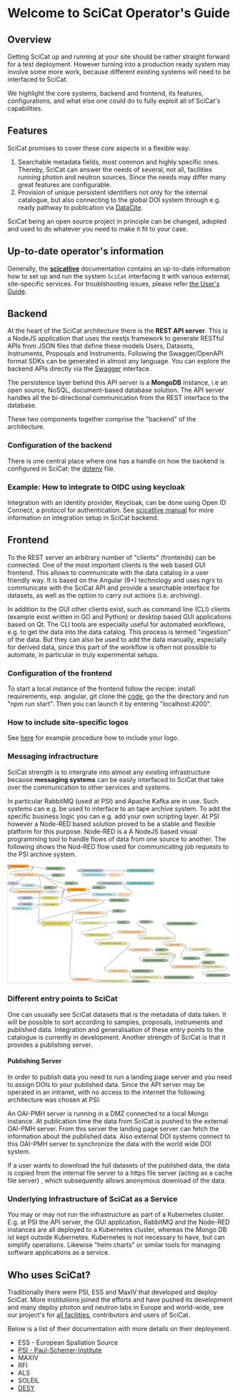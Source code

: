 # Welcome to SciCat Operator's Guide

## Overview

Getting SciCat up and running at your site should be rather straight forward for a test deployment. However turning into a production ready system may involve some more work, because different existing systems will need to be interfaced to SciCat.

We highlight the core systems, backend and frontend, its features, configurations, and what else one could do to fully exploit all of SciCat's capabilities.

## Features 

SciCat promises to cover these core aspects in a flexible way:

1. Searchable metadata fields, most common and highly specific ones. Thereby, SciCat can answer the needs of several, not all, facilities running photon and neutron sources. Since the needs may differ many great features are configurable.
2. Provision of unique persistent identifiers not only for the internal catalogue, but also connecting to the global DOI system through e.g. ready pathway to publication via [DataCite](https://datacite.org/). 

SciCat being an open source project in principle can be changed, adopted and used to do whatever you need to make it fit to your case.

## Up-to-date operator's information
Generally, the [**scicatlive**](https://www.scicatproject.org/scicatlive/latest/) documentation contains an up-to-date information how to set up and run the system ```SciCat``` interfacing it with various external, site-specific services. For troublshooting issues, please refer [the User's Guide](../troubleshoot/index.md).

## Backend
At the heart of the SciCat architecture there is the **REST API server**. This is a NodeJS application that uses the nestjs framework to generate RESTful APIs from JSON files that define these models Users, Datasets, Instruments, Proposals and Instruments. Following the Swagger/OpenAPI format SDKs can be generated in almost any language. You can explore the backend APIs directly via the [Swagger](../swagger/index.md) interface.

The persistence layer behind this API server is a **MongoDB** instance, i.e an open source, NoSQL, document-based database solution. The API server handles all the bi-directional communication from the REST interface to the database.

These two components together comprise the "backend" of the architecture.

### Configuration of the backend
There is one central place where one has a handle on how the backend is configured in SciCat: the [dotenv](../backendconfig/index.md) file.

### Example: How to integrate to OIDC using keycloak

Integration with an identity provider, Keycloak, can be done using Open ID Connect, a protocol for authentication.
See [scicatlive manual](https://www.scicatproject.org/scicatlive/latest/services/backend/services/keycloak/) for more information on integration setup in SciCat backend.

## Frontend

To the REST server an arbitrary number of "clients" (frontends) can be connected. One of the most important clients is the web based GUI frontend. This allows to communicate with the data catalog in a user friendly way. It is based on the Angular (9+) technology and uses ngrx to communicate with the SciCat API and provide a searchable interface for datasets, as well as the option to carry out actions (i.e. archiving).

In addition to the GUI other clients exist, such as command line (CLI) clients (example exist written in GO and Python) or desktop based GUI applications based on Qt. The CLI tools are especially useful for automated workflows, e.g. to get the data into the data catalog. This process is termed "ingestion" of the data. But they can also be used to add the data manually, especially for derived data, since this part of the workflow is often not possible to automate, in particular in truly experimental setups.

### Configuration of the frontend

To start a local instance of the frontend follow the recipe: install requirements, esp. angular, git clone the [code](https://github.com/SciCatProject/frontend), go the the directory and run "npm run start". Then you can launch it by entering "localhost:4200".

### How to include site-specific logos
See [here](https://github.com/SciCatProject/frontend/blob/master/SITE-LOGO-CONFIGURATION.md) for example procedure how to include your logo.

### Messaging infractructure

SciCat strength is to intergrate into almost any existing infrastructure because **messaging systems** can be easily interfaced to SciCat that take over the communication to other services and systems.

In particular RabbitMQ (used at PSI) and Apache Kafka are in use. Such systems can e.g. be used to interface to an tape archive system. To add the specific business logic you can e.g. add your own scripting layer. At PSI however a Node-RED based solution proved to be a stable and flexible platform for this purpose. Node-RED is a A NodeJS based visual programming tool to handle flows of data from one source to another. The following shows the Nod-RED flow used for communicating job requests to the PSI archive system.

![Node-RED](img/job-assembler.png)


### Different entry points to SciCat

One can ususally see SciCat datasets that is the metadata of data taken. It will be possible to sort according to samples, proposals, instruments and published data. Integration and generalisation of these entry points to the catalogue is currently in development. Another strength of SciCat is that it provides a publishing server.

#### Publishing Server

In order to publish data you need to run a landing page server and you need to assign DOIs to your published data. Since the API server may be operated in an intranet, with no access to the internet the following architecture was chosen at PSI:

An OAI-PMH server is running in a DMZ connected to a local Mongo instance. At publication time the data from SciCat is pushed to the external OAI-PMH server. From this server the landing page server can fetch the information about the published data. Also external DOI systems connect to this OAI-PMH server to synchronize the data with the world wide DOI system.

If a user wants to download the full datasets of the published data, the data is copied from the internal file server to a https file server (acting as a cache file server) , which subsequently allows anonymous download of the data.

### Underlying Infrastructure of SciCat as a Service

You may or may not run the infrastructure as part of a Kubernetes cluster. E.g. at PSI the API server, the GUI application, RabbitMQ and the Node-RED instances are all deployed to a Kubernetes cluster, whereas the Mongo DB ist kept outside Kubernetes. Kubernetes is not necessary to have, but can simplify operations. Likewise "helm charts" or similar tools for managing software applications as a service. <!--Also, the separation into internet and intranet zones can be defined as required -- OK HOW??. You can, of course, operate the whole infrastructure directly in internet accessible servers, if security policies permit.-->

## Who uses SciCat?

Traditionally there were PSI, ESS and MaxIV that developed and deploy SciCat. More institutions joined the efforts and have pushed its development and many deploy photon and neutron labs in Europe and world-wide, see our project's for [all facilities](https://www.scicatproject.org/#facilities), contributors and users of SciCat.

Below is a list of their documentation with more details on their deployment.

* ESS - European Spallation Source
* [PSI - Paul-Scherrer-Institute](../sites/PSI/index.md)
* MAXIV 
* RFI
* ALS 
* SOLEIL
* [DESY](../sites/DESY/index.md)


